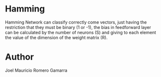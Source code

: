 # Hamming

Hamming Network can classify correctly come vectors, just having the restriction that they must be binary (1 or -1), the bias in feedforward layer can be calculated by the number of neurons (S) and giving to each element the value of the dimension of the weight matrix (R).

# Author

Joel Mauricio Romero Gamarra
